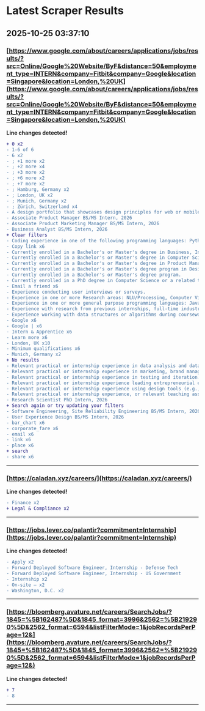 # Latest Scraper Results

## 2025-10-25 03:37:10

### [https://www.google.com/about/careers/applications/jobs/results/?src=Online/Google%20Website/ByF&distance=50&employment_type=INTERN&company=Fitbit&company=Google&location=Singapore&location=London,%20UK](https://www.google.com/about/careers/applications/jobs/results/?src=Online/Google%20Website/ByF&distance=50&employment_type=INTERN&company=Fitbit&company=Google&location=Singapore&location=London,%20UK)

**Line changes detected!**

```diff
+ 0 x2
- 1‑6 of 6
- 6 x2
- ; +1 more x2
- ; +2 more x4
- ; +3 more x2
- ; +6 more x2
- ; +7 more x2
- ; Hamburg, Germany x2
- ; London, UK x2
- ; Munich, Germany x2
- ; Zürich, Switzerland x4
- A design portfolio that showcases design principles for web or mobile platforms.
- Associate Product Manager BS/MS Intern, 2026
- Associate Product Marketing Manager BS/MS Intern, 2026
- Business Analyst BS/MS Intern, 2026
+ Clear filters
- Coding experience in one of the following programming languages: Python, C, C++, Java, JavaScript.
- Copy link x6
- Currently enrolled in a Bachelor's or Master's degree in Business, Information Systems or Data Analytics or a related field in the EMEA region.
- Currently enrolled in a Bachelor's or Master's degree in Computer Science or a related technical field in the EMEA region.
- Currently enrolled in a Bachelor's or Master's degree in Product Management, Computer Science, Engineering, Data Science, Mathematics, Statistics or a related technical field in the EMEA region, and in your penultimate/final year of education.
- Currently enrolled in a Bachelor's or Master's degree program in Design, Human-Computer Interaction (HCI), Product Design, Visual Communication, Interaction Design or a related field in the EMEA region.
- Currently enrolled in a Bachelor's or Master's degree program.
- Currently enrolled in a PhD degree in Computer Science or a related technical field in the EMEA region, and in your penultimate/final year of education.
- Email a friend x6
- Experience conducting user interviews or surveys.
- Experience in one or more Research areas: NLU/Processing, Computer Vision, LLMs, AI Architecture, Audio Processing, Spatial/Temporal Modeling, Machine Learning, Algorithmic Foundations of Optimization, Data Mining, Machine Intelligence (Artificial Intelligence), AI/ML Algorithms, Deep Learning or Image Processing, Multimodal, Multilingual and Reinforcement Learning.
- Experience in one or more general purpose programming languages: Java, C++, Python, or Go.
- Experience with research from previous internships, full-time industry experience, personal projects, lab work, or published papers.
- Experience working with data structures or algorithms during coursework/projects, research, internships or practical experience in school or work (e.g., open-source coding).
- Google x6
- Google | x6
- Intern & Apprentice x6
- Learn more x6
- London, UK x10
- Minimum qualifications x6
- Munich, Germany x2
+ No results
- Relevant practical or internship experience in data analysis and data presentation.
- Relevant practical or internship experience in marketing, brand management, strategy consulting, marketing agency, technology or a related field through full time roles, internships, projects or academic classes.
- Relevant practical or internship experience in testing and iteration.
- Relevant practical or internship experience leading entrepreneurial efforts or outreach within organizations while building cross-functional relationships.
- Relevant practical or internship experience using design tools (e.g., Figma, Photoshop, Illustrator, Sketch, InVisio, Principle, After Effects, Framer Studio, etc.).
- Relevant practical or internship experience, or relevant teaching assistant experience in software development, product management or a technical related field.
- Research Scientist PhD Intern, 2026
+ Search again or try updating your filters
- Software Engineering, Site Reliability Engineering BS/MS Intern, 2026
- User Experience Design BS/MS Intern, 2026
- bar_chart x6
- corporate_fare x6
- email x6
- link x6
- place x6
+ search
- share x6
```

---
### [https://caladan.xyz/careers/](https://caladan.xyz/careers/)

**Line changes detected!**

```diff
- Finance x2
+ Legal & Compliance x2
```

---
### [https://jobs.lever.co/palantir?commitment=Internship](https://jobs.lever.co/palantir?commitment=Internship)

**Line changes detected!**

```diff
- Apply x2
- Forward Deployed Software Engineer, Internship - Defense Tech
- Forward Deployed Software Engineer, Internship - US Government
- Internship x2
- On-site — x2
- Washington, D.C. x2
```

---
### [https://bloomberg.avature.net/careers/SearchJobs/?1845=%5B162487%5D&1845_format=3996&2562=%5B219290%5D&2562_format=6594&listFilterMode=1&jobRecordsPerPage=12&](https://bloomberg.avature.net/careers/SearchJobs/?1845=%5B162487%5D&1845_format=3996&2562=%5B219290%5D&2562_format=6594&listFilterMode=1&jobRecordsPerPage=12&)

**Line changes detected!**

```diff
+ 7
- 8
```

---
